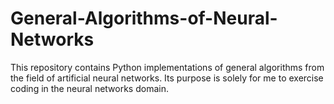 # General-Algorithms-of-Neural-Networks
This repository contains Python implementations of general algorithms from the field of artificial neural networks. Its purpose is solely for me to exercise coding in the neural networks domain.
